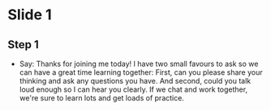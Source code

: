 # Slide 1

## Step 1

- Say: Thanks for joining me today! I have two small favours to ask so we can have a great time learning together: First, can you please share your thinking and ask any questions you have. And second, could you talk loud enough so I can hear you clearly. If we chat and work together, we're sure to learn lots and get loads of practice.
